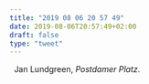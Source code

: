 ```yaml
---
title: "2019 08 06 20 57 49"
date: 2019-08-06T20:57:49+02:00
draft: false
type: "tweet"
---
```

<a href="https://music.apple.com/fr/album/potsdamer-platz-with-jukka-perko-dan-berglund-morten-lund/1182454482" class="iconfont icon-music" title="rss"></a> &nbsp; Jan Lundgreen, *Postdamer Platz*.
